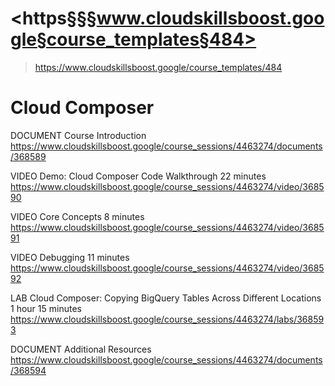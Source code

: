 # <https§§§www.cloudskillsboost.google§course_templates§484>
> <https://www.cloudskillsboost.google/course_templates/484>

# Cloud Composer

DOCUMENT
Course Introduction
https://www.cloudskillsboost.google/course_sessions/4463274/documents/368589

VIDEO
Demo: Cloud Composer Code Walkthrough 22 minutes
https://www.cloudskillsboost.google/course_sessions/4463274/video/368590

VIDEO
Core Concepts 8 minutes
https://www.cloudskillsboost.google/course_sessions/4463274/video/368591

VIDEO
Debugging 11 minutes
https://www.cloudskillsboost.google/course_sessions/4463274/video/368592

LAB
Cloud Composer: Copying BigQuery Tables Across Different Locations 1 hour 15 minutes
https://www.cloudskillsboost.google/course_sessions/4463274/labs/368593

DOCUMENT
Additional Resources
https://www.cloudskillsboost.google/course_sessions/4463274/documents/368594
